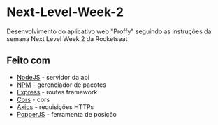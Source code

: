 # Next-Level-Week-2
Desenvolvimento do aplicativo web "Proffy" seguindo as instruções da semana Next Level Week 2 da Rocketseat

## Feito com 

* [NodeJS](https://nodejs.org/en/docs/) - servidor da api
* [NPM](https://www.npmjs.com/) - gerenciador de pacotes
* [Express](https://expressjs.com/) - routes framework
* [Cors](https://www.npmjs.com/package/cors) - cors
* [Axios](https://www.npmjs.com/package/axios) - requisições HTTPs
* [PopperJS](https://popper.js.org/) - ferramenta de posição
